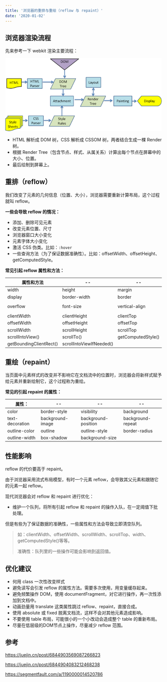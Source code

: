 ```yaml
---
title: '浏览器的重排与重绘（reflow 与 repaint）'
date: '2020-01-02'
---
```


## 浏览器渲染流程

先来参考一下 webkit 渲染主要流程：

![图片描述](assets/bVHJfZ.png)

- HTML 解析成 DOM 树，CSS 解析成 CSSOM 树，两者结合生成一棵 Render 树。
- 根据 Render Tree（包含节点、样式、从属关系）计算出每个节点在屏幕中的大小、位置。
- 最后绘制到屏幕上。

## 重排（reflow）

我们改变了元素的几何信息（位置、大小），浏览器需要重新计算布局，这个过程就叫 reflow。

**一些会导致 reflow 的情况：**

- 添加、删除可见元素
- 改变元素位置、尺寸
- 浏览器窗口大小变化
- 元素字体大小变化
- 激活 CSS 伪类。比如：`:hover`
- 一些查询方法（为了保证数据准确性）。比如：offsetWidth、offsetHeight、getComputedStyle。

**常见引起 reflow 属性和方法：**

| 属性和方法              | --                       | --                 | --         |
| ----------------------- | ------------------------ | ------------------ | ---------- |
| width                   | height                   | margin             | padding    |
| display                 | border-width             | border             | position   |
| overflow                | font-size                | vertical-align     | min-height |
| clientWidth             | clientHeight             | clientTop          | clientLeft |
| offsetWidth             | offsetHeight             | offsetTop          | offsetLeft |
| scrollWidth             | scrollHeight             | scrollTop          | scrollLeft |
| scrollIntoView()        | scrollTo()               | getComputedStyle() |            |
| getBoundingClientRect() | scrollIntoViewIfNeeded() |                    |            |

## 重绘（repaint）

当页面中元素样式的改变并不影响它在文档流中的位置时，浏览器会将新样式赋予给元素并重新绘制它，这个过程称为重绘。

**常见的引起 repaint 的属性：**

| 属性：          | --               | --                  | --                |
| --------------- | ---------------- | ------------------- | ----------------- |
| color           | border-style     | visibility          | background        |
| text-decoration | background-image | background-position | background-repeat |
| outline-color   | outline          | outline-style       | border-radius     |
| outline-width   | box-shadow       | background-size     |                   |

## 性能影响

reflow 的代价要高于 repaint。

由于浏览器采用流式布局模型，有时一个元素 reflow，会导致其父元素和跟随它的元素一起 reflow。

现代浏览器会对 reflow 和 repaint 进行优化：

- 维护一个队列，将所有引起 reflow 和 repaint 的操作入队，在一定阈值下批处理。

但是有些为了保证数据的准确性，一些属性和方法会导致立即清空队列。

> 如：clientWidth、offsetWidth、scrollWidth、scrollTop、width、getComputedStyle()等等。
>
> 准确性：队列里的一些操作可能会影响到返回值。

## 优化建议

- 何用 class 一次性改变样式
- 避免读写会引发 reflow 的属性方法。需要多次使用，用变量缓存起来。
- 避免频繁操作 DOM，使用 documentFragment，对它进行操作，再一次性添加到文档中。
- 动画劲量用 translate 这类属性跳过 reflow、repaint，直接合成。
- 使用 absolute 或 fixed 脱离文档流，这样不会对其他元素造成影响。
- 不要使用 table 布局，可能很小的一个小改动会造成整个 table 的重新布局。
- 尽量在低层级的DOM节点上操作，尽量减少 reflow 范围。

## 参考

https://juejin.cn/post/6844903569087266823

https://juejin.cn/post/6844904083212468238

https://segmentfault.com/a/1190000014520786